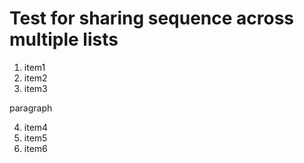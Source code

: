 
# Test for sharing sequence across multiple lists

1. item1
2. item2
3. item3

paragraph

4. item4
6. item5
7. item6
